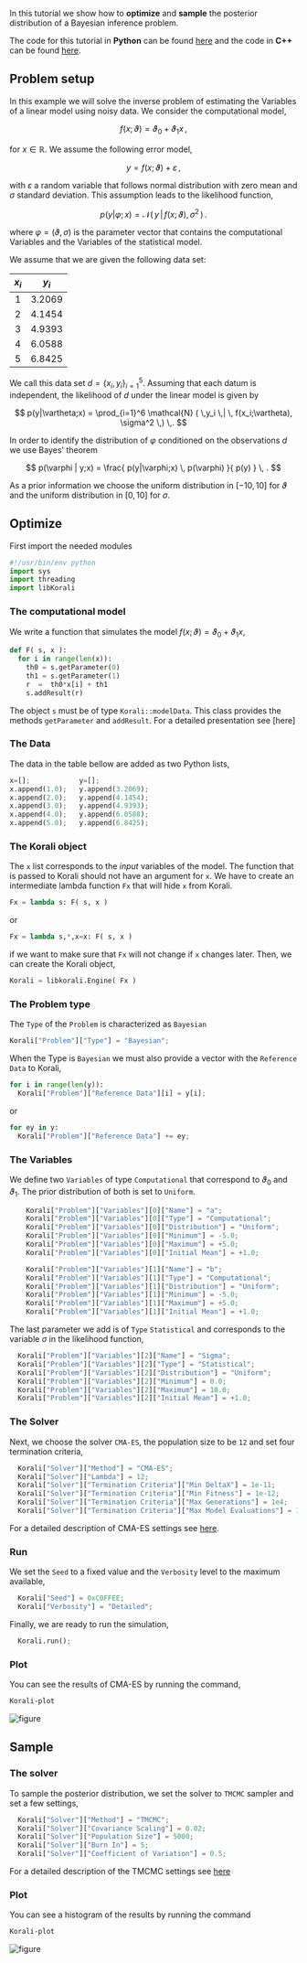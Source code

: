 

In this tutorial we show how to **optimize** and **sample** the posterior
distribution of a Bayesian inference problem.


The code for this tutorial in **Python** can be found [here](https://github.com/cselab/sKorali/blob/master/examples/python/quick_start/posterior.py) and the code in **C++** can be found [here](https://github.com/cselab/skorali/blob/master/examples/cxx/quick_start/posterior.cpp).



## Problem setup
In this example we will solve the inverse problem of estimating the Variables
of a linear model using noisy data. We consider the computational model,

$$
f(x;\vartheta) = \vartheta_0 + \vartheta_1 x \,,
$$

for $x\in\mathbb{R}$. We assume the following error model,

$$
y = f(x;\vartheta) + \varepsilon \,,
$$

with $\varepsilon$ a random variable that follows normal distribution with zero
mean and $\sigma$ standard deviation. This assumption leads to the likelihood
function,

$$
p(y|\varphi;x) = \mathcal{N} ( \,y \,| \, f(x;\vartheta), \sigma^2 \,) \,.
$$

where $\varphi=(\vartheta,\sigma)$ is the parameter vector that contains the
computational Variables and the Variables of the statistical model.

We assume that we are given the following data set:

<center>

| $x_i$  | $y_i$  |
|:-:|:-:|
| 1  | 3.2069  |
| 2  | 4.1454  |
| 3  | 4.9393  |
| 4  | 6.0588  |
| 5  | 6.8425  |

</center>

We call this data set $d=\{x_i,y_i\}_{i=1}^5$. Assuming that each datum is
independent, the likelihood of $d$ under the linear model is given by

$$
p(y|\vartheta;x) = \prod_{i=1}^6 \mathcal{N} ( \,y_i \,| \, f(x_i;\vartheta), \sigma^2 \,) \,.
$$

In order to identify the distribution of $\varphi$ conditioned on the observations $d$
we use Bayes' theorem

$$
p(\varphi | y;x) = \frac{ p(y|\varphi;x) \, p(\varphi) }{ p(y) } \, .
$$


As a prior information we choose the uniform distribution in $[-10,10]$ for $\vartheta$
and the uniform distribution in $[0,10]$ for $\sigma$.







## Optimize
First import the needed modules
```python
#!/usr/bin/env python
import sys
import threading
import libKorali
```


### The computational model

We write a function that simulates the model $f(x;\vartheta) = \vartheta_0 + \vartheta_1 x$,

```python
def F( s, x ):
  for i in range(len(x)):
    th0 = s.getParameter(0)
    th1 = s.getParameter(1)
    r  =  th0*x[i] + th1
    s.addResult(r)

```

The object `s` must be of type `Korali::modelData`. This class provides the methods
`getParameter` and `addResult`. For a detailed presentation see [here]

### The Data

The data in the table bellow are added as two Python lists,

```python
x=[];            y=[];
x.append(1.0);   y.append(3.2069);
x.append(2.0);   y.append(4.1454);
x.append(3.0);   y.append(4.9393);
x.append(4.0);   y.append(6.0588);
x.append(5.0);   y.append(6.8425);
```



### The Korali object

The `x` list corresponds to the *input* variables of the model. The function that
is passed to Korali should not have an argument for `x`. We have to create an intermediate
lambda function `Fx` that will hide `x` from Korali.

```python
Fx = lambda s: F( s, x )
```

or

```python
Fx = lambda s,*,x=x: F( s, x )
```
if we want to make sure that `Fx` will not change if `x` changes later. Then, we can create
the Korali object,

```python
Korali = libkorali.Engine( Fx )
```



### The Problem type

The `Type` of the `Problem` is characterized as `Bayesian`
```python
Korali["Problem"]["Type"] = "Bayesian";
```

When the Type is `Bayesian` we must also provide a vector with the `Reference Data`
to Korali,

```python
for i in range(len(y)):
  Korali["Problem"]["Reference Data"][i] = y[i];
```
or

```python
for ey in y:
  Korali["Problem"]["Reference Data"] += ey;
```

### The Variables

We define two `Variables` of type `Computational` that correspond to $\vartheta_0$ and $\vartheta_1$. The prior distribution of both is set to `Uniform`.

```python
    Korali["Problem"]["Variables"][0]["Name"] = "a";
    Korali["Problem"]["Variables"][0]["Type"] = "Computational";
    Korali["Problem"]["Variables"][0]["Distribution"] = "Uniform";
    Korali["Problem"]["Variables"][0]["Minimum"] = -5.0;
    Korali["Problem"]["Variables"][0]["Maximum"] = +5.0;
    Korali["Problem"]["Variables"][0]["Initial Mean"] = +1.0;

    Korali["Problem"]["Variables"][1]["Name"] = "b";
    Korali["Problem"]["Variables"][1]["Type"] = "Computational";
    Korali["Problem"]["Variables"][1]["Distribution"] = "Uniform";
    Korali["Problem"]["Variables"][1]["Minimum"] = -5.0;
    Korali["Problem"]["Variables"][1]["Maximum"] = +5.0;
    Korali["Problem"]["Variables"][1]["Initial Mean"] = +1.0;

```

The last parameter we add is of `Type` `Statistical` and corresponds to the variable
$\sigma$ in the likelihood function,

```python
  Korali["Problem"]["Variables"][2]["Name"] = "Sigma";
  Korali["Problem"]["Variables"][2]["Type"] = "Statistical";
  Korali["Problem"]["Variables"][2]["Distribution"] = "Uniform";
  Korali["Problem"]["Variables"][2]["Minimum"] = 0.0;
  Korali["Problem"]["Variables"][2]["Maximum"] = 10.0;
  Korali["Problem"]["Variables"][2]["Initial Mean"] = +1.0;
```

### The Solver

Next, we choose the solver `CMA-ES`, the population size to be `12` and set
four termination criteria,

```python
  Korali["Solver"]["Method"] = "CMA-ES";
  Korali["Solver"]["Lambda"] = 12;
  Korali["Solver"]["Termination Criteria"]["Min DeltaX"] = 1e-11;
  Korali["Solver"]["Termination Criteria"]["Min Fitness"] = 1e-12;
  Korali["Solver"]["Termination Criteria"]["Max Generations"] = 1e4;
  Korali["Solver"]["Termination Criteria"]["Max Model Evaluations"] = 1e4;
```

For a detailed description of CMA-ES settings see [here](../../usage/solvers/optimizers/cmaes.md).


### Run

We set the `Seed` to a fixed value and the `Verbosity` level to the maximum available,


```python
  Korali["Seed"] = 0xC0FFEE;
  Korali["Verbosity"] = "Detailed";
```

Finally, we are ready to run the simulation,

```python
  Korali.run();
```


### Plot

You can see the results of CMA-ES by running the command,
```sh
Korali-plot
```

![figure](posterior-cma.png)





## Sample

### The solver

To sample the posterior distribution, we set the solver to `TMCMC` sampler and set a few settings,

```python
  Korali["Solver"]["Method"] = "TMCMC";
  Korali["Solver"]["Covariance Scaling"] = 0.02;
  Korali["Solver"]["Population Size"] = 5000;
  Korali["Solver"]["Burn In"] = 5;
  Korali["Solver"]["Coefficient of Variation"] = 0.5;
```

For a detailed description of the TMCMC settings see [here](../../usage/solvers/samplers/tmcmc.md)


### Plot

You can see a histogram of the results by running the command
```sh
Korali-plot
```


![figure](posterior-tmcmc.png)
